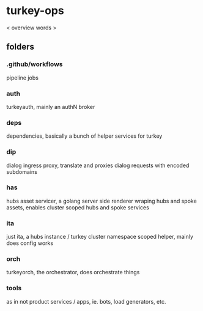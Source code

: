 # turkey-ops
< overview words >

## folders
### .github/workflows
pipeline jobs
### auth
turkeyauth, mainly an authN broker
### deps
dependencies, basically a bunch of helper services for turkey
### dip
dialog ingress proxy, translate and proxies dialog requests with encoded subdomains
### has
hubs asset servicer, a golang server side renderer wraping hubs and spoke assets, enables cluster scoped hubs and spoke services
### ita
just ita, a hubs instance / turkey cluster namespace scoped helper, mainly does config works
### orch
turkeyorch, the orchestrator, does orchestrate things
### tools
as in not product services / apps, ie. bots, load generators, etc.




